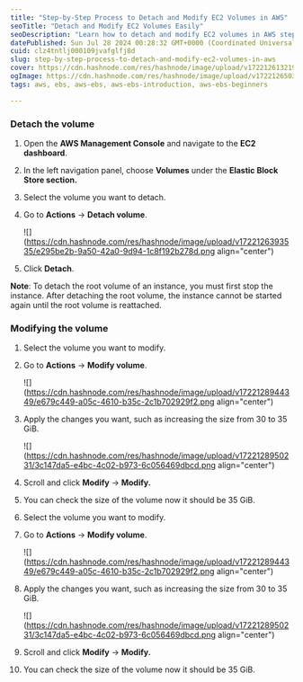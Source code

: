 ```yaml
---
title: "Step-by-Step Process to Detach and Modify EC2 Volumes in AWS"
seoTitle: "Detach and Modify EC2 Volumes Easily"
seoDescription: "Learn how to detach and modify EC2 volumes in AWS step-by-step"
datePublished: Sun Jul 28 2024 00:28:32 GMT+0000 (Coordinated Universal Time)
cuid: clz4tntlj000109jvafglfj8d
slug: step-by-step-process-to-detach-and-modify-ec2-volumes-in-aws
cover: https://cdn.hashnode.com/res/hashnode/image/upload/v1722126132198/512cae08-a577-4471-a6bf-120251ad1b3a.png
ogImage: https://cdn.hashnode.com/res/hashnode/image/upload/v1722126503198/2d1552e7-8ba7-408b-9c5f-c1ffa3b21063.png
tags: aws, ebs, aws-ebs, aws-ebs-introduction, aws-ebs-beginners

---
```


### Detach the volume

1. Open the **AWS Management Console** and navigate to the **EC2 dashboard**.
    
2. In the left navigation panel, choose **Volumes** under the **Elastic Block Store section.**
    
3. Select the volume you want to detach.
    
4. Go to **Actions** -&gt; **Detach volume**.
    
    ![](https://cdn.hashnode.com/res/hashnode/image/upload/v1722126393535/e295be2b-9a50-42a0-9d94-1c8f192b278d.png align="center")
    
5. Click **Detach**.
    

**Note**: To detach the root volume of an instance, you must first stop the instance. After detaching the root volume, the instance cannot be started again until the root volume is reattached.

### Modifying the volume

1. Select the volume you want to modify.
    
2. Go to **Actions** -&gt; **Modify volume**.
    
    ![](https://cdn.hashnode.com/res/hashnode/image/upload/v1722128944349/e679c449-a05c-4610-b35c-2c1b702929f2.png align="center")
    
3. Apply the changes you want, such as increasing the size from 30 to 35 GiB.
    
    ![](https://cdn.hashnode.com/res/hashnode/image/upload/v1722128950231/3c147da5-e4bc-4c02-b973-6c056469dbcd.png align="center")
    
4. Scroll and click **Modify** -&gt; **Modify.**
    
5. You can check the size of the volume now it should be 35 GiB.
    

1. Select the volume you want to modify.
    
2. Go to **Actions** -&gt; **Modify volume**.
    
    ![](https://cdn.hashnode.com/res/hashnode/image/upload/v1722128944349/e679c449-a05c-4610-b35c-2c1b702929f2.png align="center")
    
3. Apply the changes you want, such as increasing the size from 30 to 35 GiB.
    
    ![](https://cdn.hashnode.com/res/hashnode/image/upload/v1722128950231/3c147da5-e4bc-4c02-b973-6c056469dbcd.png align="center")
    
4. Scroll and click **Modify** -&gt; **Modify.**
    
5. You can check the size of the volume now it should be 35 GiB.